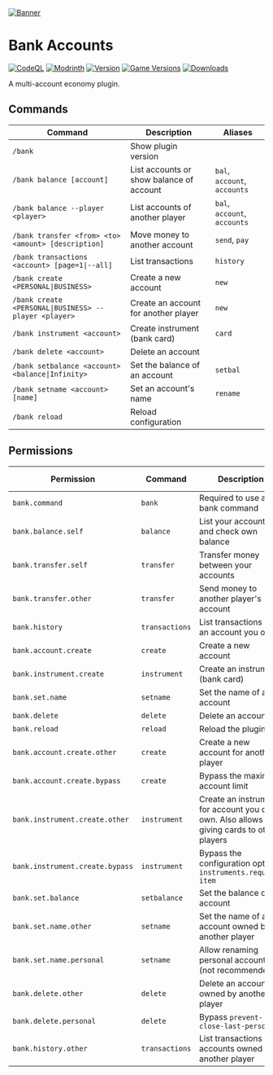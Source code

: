 [![Banner](https://i.ibb.co/B338K1f/banner.png)](https://modrinth.com/plugin/Dc8RS2En/)

# Bank Accounts
[![CodeQL](https://github.com/cloudnode-pro/BankAccounts/actions/workflows/codeql.yml/badge.svg)](https://github.com/cloudnode-pro/BankAccounts/actions/workflows/codeql.yml)
[![Modrinth](https://img.shields.io/badge/Modrinth-%2326292f?logo=modrinth)](https://modrinth.com/plugin/Dc8RS2En/)
[![Version](https://img.shields.io/modrinth/v/Dc8RS2En)](https://modrinth.com/plugin/Dc8RS2En/)
[![Game Versions](https://img.shields.io/modrinth/game-versions/Dc8RS2En)](https://modrinth.com/plugin/Dc8RS2En/)
[![Downloads](https://img.shields.io/modrinth/dt/Dc8RS2En)](https://modrinth.com/plugin/Dc8RS2En/)

A multi-account economy plugin.

## Commands
| Command                                               | Description                              | Aliases                      |
|-------------------------------------------------------|------------------------------------------|------------------------------|
| `/bank`                                               | Show plugin version                      |                              |
| `/bank balance [account]`                             | List accounts or show balance of account | `bal`, `account`, `accounts` |
| `/bank balance --player <player>`                     | List accounts of another player          | `bal`, `account`, `accounts` |
| `/bank transfer <from> <to> <amount> [description]`   | Move money to another account            | `send`, `pay`                |
| `/bank transactions <account> [page=1\|--all]`        | List transactions                        | `history`                    |
| `/bank create <PERSONAL\|BUSINESS>`                   | Create a new account                     | `new`                        |
| `/bank create <PERSONAL\|BUSINESS> --player <player>` | Create an account for another player     | `new`                        |
| `/bank instrument <account>`                          | Create instrument (bank card)            | `card`                       |
| `/bank delete <account>`                              | Delete an account                        |                              |
| `/bank setbalance <account> <balance\|Infinity>`      | Set the balance of an account            | `setbal`                     |
| `/bank setname <account> [name]`                      | Set an account's name                    | `rename`                     |
| `/bank reload`                                        | Reload configuration                     |                              |

## Permissions
| Permission                      | Command        | Description                                                                               | Recommended group |
|---------------------------------|----------------|-------------------------------------------------------------------------------------------|-------------------|
| `bank.command`                  | `bank`         | Required to use any bank command                                                          | `default`         |
| `bank.balance.self`             | `balance`      | List your accounts and check own balance                                                  | `default`         |
| `bank.transfer.self`            | `transfer`     | Transfer money between your accounts                                                      | `default`         |
| `bank.transfer.other`           | `transfer`     | Send money to another player's account                                                    | `default`         |
| `bank.history`                  | `transactions` | List transactions for an account you own                                                  | `default`         |
| `bank.account.create`           | `create`       | Create a new account                                                                      | `default`         |
| `bank.instrument.create`        | `instrument`   | Create an instrument (bank card)                                                          | `default`         |
| `bank.set.name`                 | `setname`      | Set the name of an account                                                                | `default`         |
| `bank.delete`                   | `delete`       | Delete an account                                                                         | `default`         |
| `bank.reload`                   | `reload`       | Reload the plugin                                                                         | `admin`           |
| `bank.account.create.other`     | `create`       | Create a new account for another player                                                   | `admin`           |
| `bank.account.create.bypass`    | `create`       | Bypass the maximum account limit                                                          | `admin`           |
| `bank.instrument.create.other`  | `instrument`   | Create an instrument for account you don't own. Also allows giving cards to other players | `admin`           |
| `bank.instrument.create.bypass` | `instrument`   | Bypass the configuration option `instruments.require-item`                                | `admin`           |
| `bank.set.balance`              | `setbalance`   | Set the balance of an account                                                             | `admin`           |
| `bank.set.name.other`           | `setname`      | Set the name of an account owned by another player                                        | `admin`           |
| `bank.set.name.personal`        | `setname`      | Allow renaming personal accounts (not recommended)                                        | `admin`           |
| `bank.delete.other`             | `delete`       | Delete an account owned by another player                                                 | `admin`           |
| `bank.delete.personal`          | `delete`       | Bypass `prevent-close-last-personal`                                                      | `admin`           |
| `bank.history.other`            | `transactions` | List transactions of accounts owned by another player                                     | `admin`           |